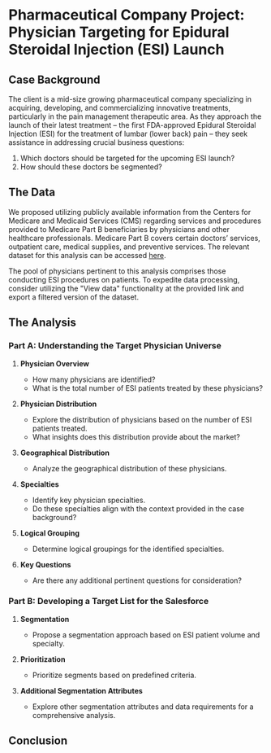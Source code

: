 # Pharmaceutical Company Project: Physician Targeting for Epidural Steroidal Injection (ESI) Launch

## Case Background

The client is a mid-size growing pharmaceutical company specializing in acquiring, developing, and commercializing innovative treatments, particularly in the pain management therapeutic area. 
As they approach the launch of their latest treatment – the first FDA-approved Epidural Steroidal Injection (ESI) for the treatment of lumbar (lower back) pain – they seek assistance in addressing
crucial business questions:

1. Which doctors should be targeted for the upcoming ESI launch?
2. How should these doctors be segmented?

## The Data

We proposed utilizing publicly available information from the Centers for Medicare and Medicaid Services (CMS) regarding services and procedures provided to Medicare Part B beneficiaries by physicians 
and other healthcare professionals. Medicare Part B covers certain doctors’ services, outpatient care, medical supplies, and preventive services. The relevant dataset for this analysis can be accessed 
[here](https://data.cms.gov/provider-summary-by-type-of-service/medicare-physician-other-practitioners/medicare-physician-other-practitioners-by-provider-and-service).

The pool of physicians pertinent to this analysis comprises those conducting ESI procedures on patients. To expedite data processing, consider utilizing the "View data" functionality at the provided link 
and export a filtered version of the dataset.

## The Analysis

### Part A: Understanding the Target Physician Universe

1. **Physician Overview**
   - How many physicians are identified?
   - What is the total number of ESI patients treated by these physicians?

2. **Physician Distribution**
   - Explore the distribution of physicians based on the number of ESI patients treated.
   - What insights does this distribution provide about the market?

3. **Geographical Distribution**
   - Analyze the geographical distribution of these physicians.

4. **Specialties**
   - Identify key physician specialties.
   - Do these specialties align with the context provided in the case background?

5. **Logical Grouping**
   - Determine logical groupings for the identified specialties.

6. **Key Questions**
   - Are there any additional pertinent questions for consideration?

### Part B: Developing a Target List for the Salesforce

1. **Segmentation**
   - Propose a segmentation approach based on ESI patient volume and specialty.

2. **Prioritization**
   - Prioritize segments based on predefined criteria.

3. **Additional Segmentation Attributes**
   - Explore other segmentation attributes and data requirements for a comprehensive analysis.

## Conclusion

